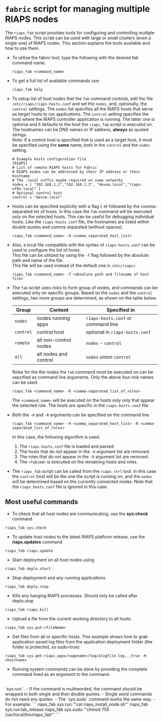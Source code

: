 # `fabric` script for managing multiple RIAPS nodes
The `riaps_fab` script provides tools for configuring and controlling multiple RIAPS nodes. 
This script can be used with large or small clusters (even a single one) of RIAPS nodes. 
This section explains the tools available and how to use them.  

- To utilize the fabric tool, type the following with the desired fab command name.  
	```
	riaps_fab <command_name>
	```
- To get a full list of available commands use:   
	```
	riaps_fab help
	```
  
- To setup list of host nodes that the `fab` command controls, edit the
  file `/etc/riaps/riaps-hosts.conf` and set the `nodes`, and, optionally, the `control` 
  settings. The `nodes` list specifies all the RIAPS hosts that serve as *target* 
  hosts to run applications. The `control` setting specifies the host where the RIAPS 
  controller application is running. The latter one is optional and it defaults to 
  the host the `riaps_fab` script is executed on. The hostnames can be DNS names 
  or IP address, **always** as quoted strings.    
  *Note*: If a control host is specified that is used as a target host, it must be 
  specified using the **same** name, both in the `control` and the `nodes` setting.     
 
	```
  # Example hosts configuration file 
  [RIAPS]
  # List of remote RIAPS hosts for Fabric
  # RIAPS nodes can be addressed by their IP address or their hostname 
  # The .local suffix maybe required on some networks 
  nodes = [ "192.168.1.2","192.168.1.3", "devvm.local","riaps-ef9e.local" ]
  # Optional control host
  control = "devvm.local"
  ```
	
- Hosts can be specified explicitly with a flag (`-H`) followed by the comma-separated 
  list of hosts. In this case the `fab` command will be executed *only* on the selected 
  hosts. This can be useful for debugging individual hosts. Like the `riaps-hosts.conf` 
  file, the hostnames are listed within double quotes and comma separated (without spaces).
	```
	riaps_fab <command_name> -H <comma_separated_host_list> 
	```
- Also, a local file compatible with the syntax of `riaps-hosts.conf` can be used to configure the list of hosts.  
  This file can be utilized by using the `-f` flag followed by the absolute path and name of the file.  
  This file will be used instead of the default one in `/etc/riaps/`.
	```
	riaps_fab <command_name> -f <absolute path and filename of host file>
	```
- The `fab` script uses *roles* to form group of nodes, and commands can be executed 
only on specific groups. Based on the `nodes` and the `control` settings, two more groups 
are determined, as shown on the table below.  
  
	| Group     | Content            | Specified in                       |
	| ----------|------------------- |------------------------------------|
	| `nodes`   | nodes running apps | `riaps-hosts.conf` or command line |
	| `control` | control host       | optional in `riaps-hosts.conf` |
	| `remote`  | all non-control nodes | `nodes` - `control` |
	| `all`     | all nodes and control | `nodes` *union* `control` |  

 
	Roles for the the nodes the `fab` command must be executed on can be sepcified as command 
	line arguments. Only the above four role names can be used.
	
	```
	riaps_fab <command_name> -R <comma-separated_list_of_roles> 
	```
	The `<command_name>` will be executed on the hosts only *only* that appear the selected 
	role. The hosts are specific in the `riaps-hosts.conf` file.

- Both the `-H` and `-R` arguments can be specified on the command line.
	```
	riaps_fab <command_name> -H <comma_separated_host_list> -R <comma-separated_list_of_roles> 
	```
	In this case, the following algorithm is used:
	1. The `riaps-hosts.conf` file is loaded and parsed
	2. The hosts that do *not* appear in the `-H` argument list are removed.
	3. The roles that do *not* appear in the `-R` argument list are removed.
	4. The `<fabcmd>` is executed on the remaining hosts and roles. 

- The `riaps_fab` script can be called from the `riaps_ctrl` tool. In this case the `control` 
host will be the one the script is running on, and the `nodes` will be determined based 
on the *currently* connected nodes. Note that the `riaps_hosts.conf` file is ignored 
in this case.
 
## Most useful commands
- To check that all host nodes are communicating, use the **sys.check** command
```
riaps_fab sys.check
```
- To update host nodes to the latest RIAPS platform release, use the **riaps.updates** command
```
riaps_fab riaps.update
```
- Start deployment on all host nodes using
```
riaps_fab deplo.start
```
- Stop deployment and any running applications
```
riaps_fab deplo.stop
```
- Kills any hanging RIAPS processes. Should only be called after deplo.stop
```
riaps_fab riaps.kill
```
- Upload a file from the current working directory to all hosts.
```
riaps_fab sys.put:<fileName>
```
- Get files from all or specific hosts. This example shows how to grab application saved log files from the application deployment folder (the folder is protected, so sudo=true)
```
riaps_fab sys.get:riaps_apps/<appname>/log/alogfile.log,.,true -H <hostname>
```
- Running system commands can be done by providing the complete command lined as an 
argument to the command.   
<br> 
`sys.run:<command>`.  
 	- If the command is multiworded, the command should be wrapped in both single and then double quotes.  
 	- Single word commands do not need any quotes.
  - The `sys.sudo` command works the same way.
  - For example:
	```
	riaps_fab sys.run:'"cat riaps_install_node.sh"'
	riaps_fab sys.run:lsb_release
	riaps_fab sys.sudo:'"chmod 755 /usr/local/bin/riaps_fab"'
	```

 

